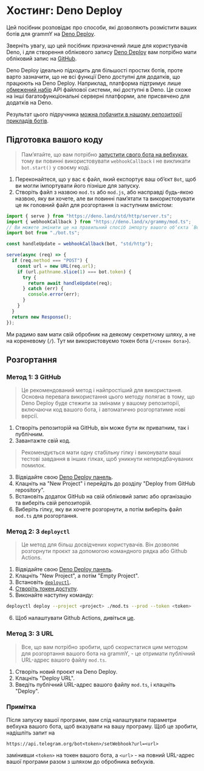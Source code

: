 # Хостинг: Deno Deploy

Цей посібник розповідає про способи, які дозволяють розмістити ваших ботів для grammY на [Deno Deploy](https://deno.com/deploy).

Зверніть увагу, що цей посібник призначений лише для користувачів Deno, і для створення облікового запису [Deno Deploy](https://deno.com/deploy) вам потрібно мати обліковий запис на [GitHub](https://github.com).

Deno Deploy ідеально підходить для більшості простих ботів, проте варто зазначити, що не всі функції Deno доступні для додатків, що працюють на Deno Deploy.
Наприклад, платформа підтримує лише [обмежений набір](https://deno.com/deploy/docs/runtime-fs) API файлової системи, які доступні в Deno.
Це схоже на інші багатофункціональні серверні платформи, але присвячено для додатків на Deno.

Результат цього підручника [можна побачити в нашому репозиторії прикладів ботів](https://github.com/grammyjs/examples/tree/main/deno-deploy).

## Підготовка вашого коду

> Памʼятайте, що вам потрібно [запустити свого бота на вебхуках](../guide/deployment-types.md#how-to-use-webhooks), тому ви повинні використовувати `webhookCallback` і не викликати `bot.start()` у своєму коді.

1. Переконайтеся, що у вас є файл, який експортує ваш обʼєкт `Bot`, щоб ви могли імпортувати його пізніше для запуску.
2. Створіть файл з назвою `mod.ts` або `mod.js`, або насправді будь-якою назвою, яку ви хочете, але ви повинні памʼятати та використовувати це як головний файл для розгортання із наступним вмістом:

```ts
import { serve } from "https://deno.land/std/http/server.ts";
import { webhookCallback } from "https://deno.land/x/grammy/mod.ts";
// Ви можете змінити це на правильний спосіб імпорту вашого обʼєкта `Bot`.
import bot from "./bot.ts";

const handleUpdate = webhookCallback(bot, "std/http");

serve(async (req) => {
  if (req.method === "POST") {
    const url = new URL(req.url);
    if (url.pathname.slice(1) === bot.token) {
      try {
        return await handleUpdate(req);
      } catch (err) {
        console.error(err);
      }
    }
  }
  return new Response();
});
```

Ми радимо вам мати свій обробник на деякому секретному шляху, а не на кореневому (`/`).
Тут ми використовуємо токен бота (`/<токен бота>`).

## Розгортання

### Метод 1: З GitHub

> Це рекомендований метод і найпростіший для використання.
> Основна перевага використання цього методу полягає в тому, що Deno Deploy буде стежити за змінами у вашому репозиторії, включаючи код вашого бота, і автоматично розгортатиме нові версії.

1. Створіть репозиторій на GitHub, він може бути як приватним, так і публічним.
2. Завантажте свій код.

> Рекомендується мати одну стабільну гілку і виконувати ваші тестові завдання в інших гілках, щоб уникнути непередбачуваних помилок.

3. Відвідайте свою [Deno Deploy панель](https://dash.deno.com/projects).
4. Клацніть на "New Project" і перейдіть до розділу "Deploy from GitHub repository".
5. Встановіть додаток GitHub на свій обліковий запис або організацію та виберіть свій репозиторій.
6. Виберіть гілку, яку ви хочете розгорнути, а потім виберіть файл `mod.ts` для розгортання.

### Метод 2: З `deployctl`

> Це метод для більш досвідчених користувачів. Він дозволяє розгорнути проєкт за допомогою командного рядка або Github Actions.

1. Відвідайте свою [Deno Deploy панель](https://dash.deno.com/projects).
2. Клацніть "New Project", а потім "Empty Project".
3. Встановіть [`deployctl`](https://github.com/denoland/deployctl).
4. [Створіть токен доступу](https://dash.deno.com/user/access-tokens).
5. Виконайте наступну команду:

```sh
deployctl deploy --project <project> ./mod.ts --prod --token <token>
```

6. Щоб налаштувати Github Actions, дивіться [це](https://github.com/denoland/deployctl/blob/main/action/README.md).

### Метод 3: З URL

> Все, що вам потрібно зробити, щоб скористатися цим методом для розгортання вашого бота на grammY, - це отримати публічний URL-адрес вашого файлу `mod.ts`.

1. Створіть новий проєкт на Deno Deploy.
2. Клацніть "Deploy URL".
3. Введіть публічний URL-адрес вашого файлу `mod.ts`, і клацніть "Deploy".

### Примітка

Після запуску вашої програми, вам слід налаштувати параметри вебхука вашого бота, щоб вказувати на вашу програму. Щоб це зробити, надішліть запит на

```text:no-line-numbers
https://api.telegram.org/bot<token>/setWebhook?url=<url>
```

замінивши `<token>` на токен вашого бота, а `<url>` - на повний URL-адрес вашої програми разом з шляхом до обробника вебхуків.
